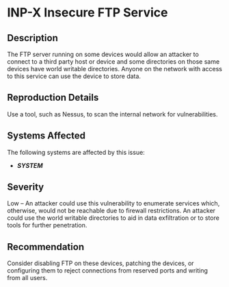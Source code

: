 INP-X Insecure FTP Service
==========================

Description
-----------
The FTP server running on some devices would allow an attacker to connect to a third party host or device and some directories on those same devices have world writable directories. Anyone on the network with access to this service can use the device to store data.

Reproduction Details
--------------------
Use a tool, such as Nessus, to scan the internal network for vulnerabilities.

Systems Affected
----------------
The following systems are affected by this issue:
  * ***SYSTEM***

Severity
--------
Low – An attacker could use this vulnerability to enumerate services which, otherwise, would not be reachable due to firewall restrictions. An attacker could use the world writable directories to aid in data exfiltration or to store tools for further penetration.

Recommendation
--------------
Consider disabling FTP on these devices, patching the devices, or configuring them to reject connections from reserved ports and writing from all users.